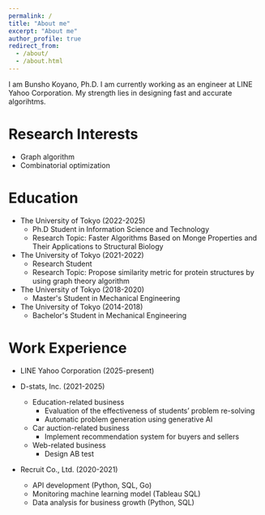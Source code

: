 ```yaml
---
permalink: /
title: "About me"
excerpt: "About me"
author_profile: true
redirect_from:
  - /about/
  - /about.html
---
```


I am Bunsho Koyano, Ph.D.
I am currently working as an engineer at LINE Yahoo Corporation. My strength lies in designing fast and accurate algorihtms.


# Research Interests

- Graph algorithm
- Combinatorial optimization

# Education

- The University of Tokyo (2022-2025)
  - Ph.D Student in Information Science and Technology
  - Research Topic: Faster Algorithms Based on Monge Properties and Their Applications to Structural Biology
- The University of Tokyo (2021-2022)
  - Research Student
  - Research Topic: Propose similarity metric for protein structures by using graph theory algorithm
- The University of Tokyo (2018-2020)
  - Master's Student in Mechanical Engineering
- The University of Tokyo (2014-2018)
  - Bachelor's Student in Mechanical Engineering

# Work Experience

- LINE Yahoo Corporation (2025-present)

- D-stats, Inc. (2021-2025)
  - Education-related business
    - Evaluation of the effectiveness of students’ problem re-solving
    - Automatic problem generation using generative AI
  - Car auction-related business
    - Implement recommendation system for buyers and sellers
  - Web-related business
    - Design AB test

- Recruit Co., Ltd. (2020-2021)
  - API development (Python, SQL, Go)
  - Monitoring machine learning model (Tableau SQL)
  - Data analysis for business growth (Python, SQL)
